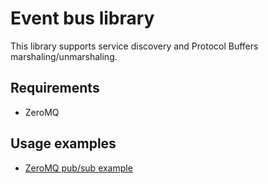 # Event bus library

This library supports service discovery and Protocol Buffers marshaling/unmarshaling.

## Requirements

* ZeroMQ

## Usage examples

* [ZeroMQ pub/sub example](zmq_examples/publisher_subscriber_test.go)

